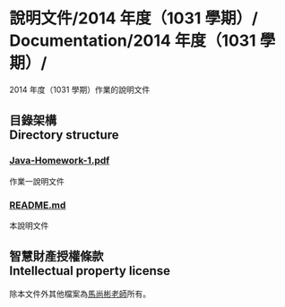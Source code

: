 # 說明文件/2014 年度（1031 學期）/<br>Documentation/2014 年度（1031 學期）/
2014 年度（1031 學期）作業的說明文件

## 目錄架構<br />Directory structure
### [Java-Homework-1.pdf](Java-Homework-1.pdf)
作業一說明文件

### [README.md](README.md)
本說明文件

## 智慧財產授權條款<br>Intellectual property license
除本文件外其他檔案為[馬尚彬老師](albert@ntou.edu.tw)所有。
